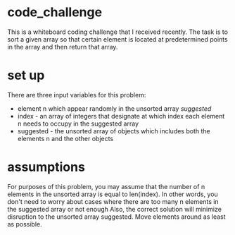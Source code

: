 # code_challenge

This is a whiteboard coding challenge that I received recently. The task is to sort a given array so that
certain element is located at predetermined points in the array and then return that array. 

# set up
There are three input variables for this problem:
  * element n which appear randomly in the unsorted array *suggested*
  * index - an array of integers that designate at which index each element n needs to occupy in the suggested array
  * suggested - the unsorted array of objects which includes both the elements n and the other objects

# assumptions
 For purposes of this problem, you may assume that the number of n elements in the unsorted array is equal to len(index). 
 In other words, you don't need to worry about cases where there are too many n elements in the suggested array or not enough
 Also, the correct solution will minimize disruption to the unsorted array suggested. Move elements around as least as possible. 
 
 
